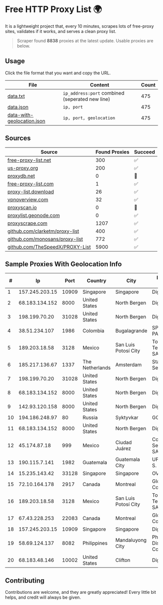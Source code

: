 
# Free HTTP Proxy List 🌍

It is a lightweight project that, every 10 minutes, scrapes lots of free-proxy sites, validates if it works, and serves a clean proxy list.


> Scraper found **8838** proxies at the latest update. Usable proxies are below.

## Usage

Click the file format that you want and copy the URL.


|File|Content|Count|
|----|-------|-----|
|[data.txt](https://raw.githubusercontent.com/themiralay/Proxy-List-World/master/data.txt)|`ip_address:port` combined (seperated new line)|475|
|[data.json](https://raw.githubusercontent.com/themiralay/Proxy-List-World/master/data.json)|`ip, port`|475|
|[data-with-geolocation.json](https://raw.githubusercontent.com/themiralay/Proxy-List-World/master/data-with-geolocation.json)|`ip, port, geolocation`|475|

## Sources

|Source|Found Proxies|Succeed|
|------|-------------|-------|
|[free-proxy-list.net](https://free-proxy-list.net)|300|✅|
|[us-proxy.org](https://www.us-proxy.org)|200|✅|
|[proxydb.net](http://proxydb.net)|0|🚫|
|[free-proxy-list.com](https://free-proxy-list.com/?page=&port=&type%5B%5D=http&type%5B%5D=https&up_time=0&search=Search)|1|✅|
|[proxy-list.download](https://www.proxy-list.download/HTTP)|26|✅|
|[vpnoverview.com](https://vpnoverview.com/privacy/anonymous-browsing/free-proxy-servers)|32|✅|
|[proxyscan.io](https://www.proxyscan.io)|0|🚫|
|[proxylist.geonode.com](https://proxylist.geonode.com/api/proxy-list?limit=300&page=1&sort_by=lastChecked&sort_type=desc&protocols=http,https)|0|✅|
|[proxyscrape.com](https://api.proxyscrape.com/v2/?request=displayproxies&protocol=http&timeout=10000&country=all&ssl=all&anonymity=all)|1207|✅|
|[github.com/clarketm/proxy-list](https://raw.githubusercontent.com/clarketm/proxy-list/master/proxy-list-raw.txt)|400|✅|
|[github.com/monosans/proxy-list](https://raw.githubusercontent.com/monosans/proxy-list/main/proxies/http.txt)|772|✅|
|[github.com/TheSpeedX/PROXY-List](https://raw.githubusercontent.com/TheSpeedX/PROXY-List/master/http.txt)|5900|✅|


## Sample Proxies With Geolocation Info

|#|Ip|Port|Country|City|Internet Service Provider|
|-|--|----|-------|----|-------------------------|
|1|157.245.203.15|10909|Singapore|Singapore|DigitalOcean, LLC|
|2|68.183.134.152|8000|United States|North Bergen|DigitalOcean, LLC|
|3|198.199.70.20|31028|United States|North Bergen|DigitalOcean, LLC|
|4|38.51.234.107|1986|Colombia|Bugalagrande|SP SISTEMAS PALACIOS LTDA|
|5|189.203.18.58|3128|Mexico|San Luis Potosí City|Total Play Telecomunicaciones SA De CV|
|6|185.217.136.67|1337|The Netherlands|Amsterdam|Stallion Network Services Limited|
|7|198.199.70.20|31028|United States|North Bergen|DigitalOcean, LLC|
|8|68.183.134.152|8000|United States|North Bergen|DigitalOcean, LLC|
|9|142.93.120.158|8000|United States|North Bergen|DigitalOcean, LLC|
|10|194.186.248.97|80|Russia|Syktyvkar|GOLDEN Telecom|
|11|68.183.134.152|8000|United States|North Bergen|DigitalOcean, LLC|
|12|45.174.87.18|999|Mexico|Ciudad Juárez|Computadoras y Servicios Especiales SA de CV|
|13|190.115.7.141|1982|Guatemala|Guatemala City|UFINET Guatemala S. A|
|14|15.235.143.42|33128|Singapore|Singapore|OVH SAS|
|15|72.10.164.178|2917|Canada|Montreal|GloboTech Communications|
|16|189.203.18.58|3128|Mexico|San Luis Potosí City|Total Play Telecomunicaciones SA De CV|
|17|67.43.228.253|22083|Canada|Montreal|GloboTech Communications|
|18|157.245.203.15|10909|Singapore|Singapore|DigitalOcean, LLC|
|19|58.69.124.137|8082|Philippines|Mandaluyong City|Philippine Long Distance Telephone Co.|
|20|68.183.48.146|10002|United States|Clifton|DigitalOcean, LLC|



## Contributing

Contributions are welcome, and they are greatly appreciated! Every
little bit helps, and credit will always be given.

